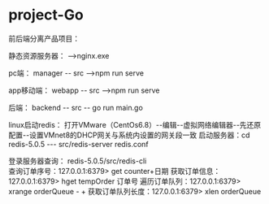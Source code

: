 # project-Go
前后端分离产品项目：

静态资源服务器：
-->nginx.exe

pc端：
manager -- src  -->npm run serve

app移动端：
webapp -- src  -->npm run serve

后端：
backend -- src -- go run main.go

linux启动redis：
打开VMware（CentOs6.8）--编辑--虚拟网络编辑器--先还原配置--设置VMnet8的DHCP网关与系统内设置的网关段一致
启动服务器：cd redis-5.0.5 --- src/redis-server redis.conf

登录服务器查询： redis-5.0.5/src/redis-cli  
	查询订单序号：127.0.0.1:6379> get counter+日期
	获取订单信息：127.0.0.1:6379> hget tempOrder 订单号
	遍历订单队列：127.0.0.1:6379> xrange orderQueue - +
	获取订单队列长度：127.0.0.1:6379> xlen orderQueue
